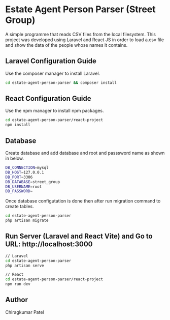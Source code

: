 # Estate Agent Person Parser (Street Group)

A simple programme that reads CSV files from the local filesystem. This project was developed using Laravel and React JS in order to load a.csv file and show the data of the people whose names it contains.

## Laravel Configuration Guide

Use the composer manager to install Laravel. 

```bash
cd estate-agent-person-parser && composer install
```

## React Configuration Guide

Use the npm manager to install npm packages.

```bash
cd estate-agent-person-parser/react-project
npm install
```

## Database
Create database and add database and root and passsword name as shown in below.
```bash
DB_CONNECTION=mysql
DB_HOST=127.0.0.1
DB_PORT=3306
DB_DATABASE=street_group
DB_USERNAME=root
DB_PASSWORD=
```
Once database configutation is done then after run migration command to create tables.

```bash
cd estate-agent-person-parser
php artisan migrate
```

## Run Server (Laravel and React Vite) and Go to URL: http://localhost:3000
```bash
// Laravel
cd estate-agent-person-parser
php artisan serve

// React
cd estate-agent-person-parser/react-project
npm run dev

```

## Author
Chiragkumar Patel

